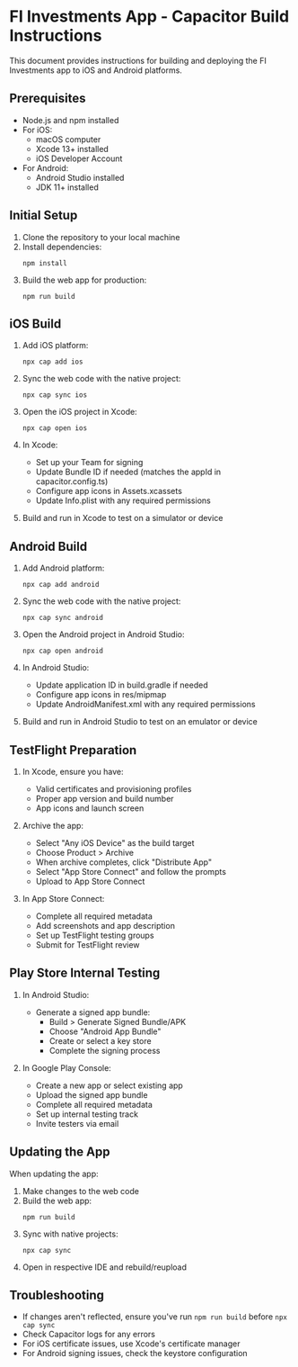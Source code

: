 
# FI Investments App - Capacitor Build Instructions

This document provides instructions for building and deploying the FI Investments app to iOS and Android platforms.

## Prerequisites

- Node.js and npm installed
- For iOS: 
  - macOS computer
  - Xcode 13+ installed
  - iOS Developer Account
- For Android:
  - Android Studio installed
  - JDK 11+ installed

## Initial Setup

1. Clone the repository to your local machine
2. Install dependencies:
   ```
   npm install
   ```
3. Build the web app for production:
   ```
   npm run build
   ```

## iOS Build

1. Add iOS platform:
   ```
   npx cap add ios
   ```

2. Sync the web code with the native project:
   ```
   npx cap sync ios
   ```

3. Open the iOS project in Xcode:
   ```
   npx cap open ios
   ```

4. In Xcode:
   - Set up your Team for signing
   - Update Bundle ID if needed (matches the appId in capacitor.config.ts)
   - Configure app icons in Assets.xcassets
   - Update Info.plist with any required permissions

5. Build and run in Xcode to test on a simulator or device

## Android Build

1. Add Android platform:
   ```
   npx cap add android
   ```

2. Sync the web code with the native project:
   ```
   npx cap sync android
   ```

3. Open the Android project in Android Studio:
   ```
   npx cap open android
   ```

4. In Android Studio:
   - Update application ID in build.gradle if needed
   - Configure app icons in res/mipmap
   - Update AndroidManifest.xml with any required permissions

5. Build and run in Android Studio to test on an emulator or device

## TestFlight Preparation

1. In Xcode, ensure you have:
   - Valid certificates and provisioning profiles
   - Proper app version and build number
   - App icons and launch screen

2. Archive the app:
   - Select "Any iOS Device" as the build target
   - Choose Product > Archive
   - When archive completes, click "Distribute App"
   - Select "App Store Connect" and follow the prompts
   - Upload to App Store Connect

3. In App Store Connect:
   - Complete all required metadata
   - Add screenshots and app description
   - Set up TestFlight testing groups
   - Submit for TestFlight review

## Play Store Internal Testing

1. In Android Studio:
   - Generate a signed app bundle:
     - Build > Generate Signed Bundle/APK
     - Choose "Android App Bundle"
     - Create or select a key store
     - Complete the signing process

2. In Google Play Console:
   - Create a new app or select existing app
   - Upload the signed app bundle
   - Complete all required metadata
   - Set up internal testing track
   - Invite testers via email

## Updating the App

When updating the app:

1. Make changes to the web code
2. Build the web app:
   ```
   npm run build
   ```
3. Sync with native projects:
   ```
   npx cap sync
   ```
4. Open in respective IDE and rebuild/reupload

## Troubleshooting

- If changes aren't reflected, ensure you've run `npm run build` before `npx cap sync`
- Check Capacitor logs for any errors
- For iOS certificate issues, use Xcode's certificate manager
- For Android signing issues, check the keystore configuration

